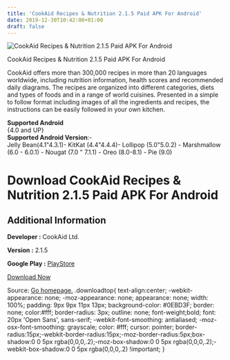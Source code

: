 ```yaml
---
title: 'CookAid Recipes & Nutrition 2.1.5 Paid APK For Android'
date: 2019-12-30T10:42:00+01:00
draft: false
---
```


![CookAid Recipes & Nutrition 2.1.5 Paid APK For Android](https://i0.wp.com/apkhome.net/wp-content/uploads/2019/11/CookAid-Recipes-Nutrition-2.1.5-Paid.png "CookAid Recipes & Nutrition 2.1.5 Paid APK For Android")

  

CookAid Recipes & Nutrition 2.1.5 Paid APK For Android

CookAid offers more than 300,000 recipes in more than 20 languages worldwide, including nutrition information, health scores and recommended daily diagrams. The recipes are organized into different categories, diets and types of foods and in a range of world cuisines. Presented in a simple to follow format including images of all the ingredients and recipes, the instructions can be easily followed in your own kitchen.

**Supported Android**  
{4.0 and UP}  
**Supported Android Version**:-  
Jelly Bean(4.1"4.3.1)- KitKat (4.4"4.4.4)- Lollipop (5.0"5.0.2) - Marshmallow (6.0 - 6.0.1) - Nougat (7.0 " 7.1.1) - Oreo (8.0-8.1) - Pie (9.0)

Download CookAid Recipes & Nutrition 2.1.5 Paid APK For Android
===============================================================

Additional Information
----------------------

**Developer :** CookAid Ltd.

**Version :** 2.1.5

**Google Play :** [PlayStore](https://play.google.com/store/apps/details?id=com.cookaid.android&hl=en)

  

[Download Now](https://store4app.co/post/cookaid-recipes-amp-nutrition-2-1-5-paid-apk-for-android_1574000072)

  
Source: [Go homepage.](https://store4app.co/post/cookaid-recipes-amp-nutrition-2-1-5-paid-apk-for-android_1574000072) .downloadtop{ text-align:center; -webkit-appearance: none; -moz-appearance: none; appearance: none; width: 100%; padding: 9px 9px 11px 13px; background-color: #0EBD3F; border: none; color:#fff; border-radius: 3px; outline: none; font-weight;bold; font: 20px 'Open Sans', sans-serif; -webkit-font-smoothing: antialiased; -moz-osx-font-smoothing: grayscale; color: #fff; cursor: pointer; border-radius:15px;-webkit-border-radius:15px;-moz-border-radius:5px;box-shadow:0 0 5px rgba(0,0,0,.2);-moz-box-shadow:0 0 5px rgba(0,0,0,.2);-webkit-box-shadow:0 0 5px rgba(0,0,0,.2) !important; }